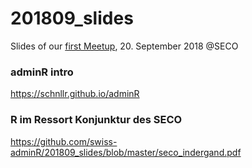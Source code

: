 # 201809_slides
Slides of our [first Meetup](https://www.meetup.com/adminR/events/253930551/), 20. September 2018 @SECO

### adminR intro
https://schnllr.github.io/adminR

### R im Ressort Konjunktur des SECO
https://github.com/swiss-adminR/201809_slides/blob/master/seco_indergand.pdf
